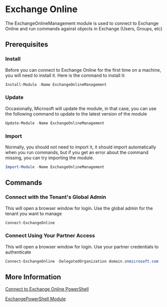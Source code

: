 # Exchange Online

The ExchangeOnlineManagement module is used to connect to Exchange Online and run commands against objects in Exchange (Users, Groups, etc)

## Prerequisites

### Install

Before you can connect to Exchange Online for the first time on a machine, you will need to install it. Here is the command to install it:

```PowerShell
Install-Module -Name ExchangeOnlineManagement
```

### Update

Occasionally, Microsoft will update the module, in that case, you can use the following command to update to the latest version of the module

```PowerShell
Update-Module -Name ExchangeOnlineManagement
```

### Import

Normally, you should not need to import it, it should import automatically when you run commands, but if you get an error about the command missing, you can try importing the module.

```PowerShell
Import-Module -Name ExchangeOnlineManagement
```

## Commands

### Connect with the Tenant's Global Admin

This will open a browser window for login. Use the global admin for the tenant you want to manage

```PowerShell
Connect-ExchangeOnline
```

### Connect Using Your Partner Access

This will open a browser window for login. Use your partner credentials to authenticate

```PowerShell
Connect-ExchangeOnline -DelegatedOrganization domain.onmicrosoft.com
```

## More Information

[Connect to Exchange Online PowerShell](https://learn.microsoft.com/en-us/powershell/exchange/connect-to-exchange-online-powershell)

[ExchangePowerShell Module](https://learn.microsoft.com/en-us/powershell/module/exchange/)
